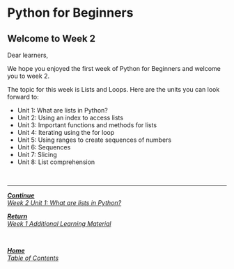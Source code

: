 # Python for Beginners

## Welcome to Week 2

Dear learners,

We hope you enjoyed the first week of Python for Beginners and welcome you to week 2.

The topic for this week is Lists and Loops. Here are the units you can look forward to: 

+ Unit 1: What are lists in Python?
+ Unit 2: Using an index to access lists
+ Unit 3: Important functions and methods for lists
+ Unit 4: Iterating using the for loop
+ Unit 5: Using ranges to create sequences of numbers
+ Unit 6: Sequences
+ Unit 7: Slicing
+ Unit 8: List comprehension

<br>

---

[***Continue*** <br> *Week 2 Unit 1: What are lists in Python?*](week2_unit1_lists_in_python.md)

[***Return*** <br> *Week 1 Additional Learning Material*](week1_additional_material.md)

<br>

[***Home*** <br>*Table of Contents*](home.md)